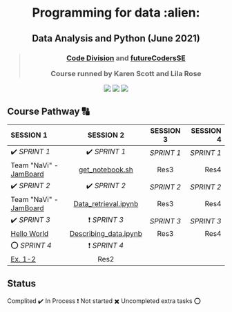 <h1 align="center">Programming for data :alien:
</h1>
<h2 align="center">
Data Analysis and Python (June 2021)
</h2>
  
<h3 align="center">
  
> [Code Division](http://codedivision.co.uk "Code Division") 
> and [futureCodersSE](http://futurecoders.org.uk "futureCodersSE")
> 
> Course runned by Karen Scott and Lila Rose

</h3>

<p align="center">
<img src="https://img.shields.io/badge/Current%20Week-3-brightgreen">
<img src="https://img.shields.io/badge/Title-R,%20STATISTICS%20AND%20VISUALISATION-orange">
<img src="https://img.shields.io/badge/Next%20Week-DATA%20ANALYTIC%20SOFTWARE%20AND%20SECURITY-red">
</p>
  
## Course Pathway :capital_abcd:

| SESSION 1  | SESSION 2  | SESSION 3 | SESSION 4 |
| :------------ |:---------------:|:---------------:| -----:|
| :heavy_check_mark: *SPRINT 1* | :heavy_check_mark: *SPRINT 1* | *SPRINT 1* | *SPRINT 1* |
| Team "NaVi" - [JamBoard](https://jamboard.google.com/d/1jeZxbGckfsrLdZv-FocJwHoqDlJn-5JU0SgjH2FPcek/viewer "JamBoard")      | [get_notebook.sh](https://github.com/duntik/programming-for-data/tree/main/Session%202/Sprint%201 "get_notebook.sh")  | Res3 | Res4 |
| :heavy_check_mark: *SPRINT 2*    | :heavy_check_mark: *SPRINT 2* | *SPRINT 2* | *SPRINT 2* |
| Team "NaVi" - [JamBoard](https://jamboard.google.com/d/1jeZxbGckfsrLdZv-FocJwHoqDlJn-5JU0SgjH2FPcek/viewer "JamBoard")   | [Data_retrieval.ipynb](https://github.com/duntik/programming-for-data/tree/main/Session%202/Sprint%201 "Data_retrieval.ipynb") | Res3 | Res4 |
| :heavy_check_mark: *SPRINT 3*     | :heavy_exclamation_mark: *SPRINT 3* | *SPRINT 3* | *SPRINT 3* |
| [Hello World](https://github.com/duntik/programming-for-data/tree/main/Session%201/Sprint%203 "Hello World")  | [Describing_data.ipynb](https://github.com/duntik/programming-for-data/blob/main/Session%202/Sprint%203 "Describing_data.ipynb") | Res3 | Res4 |
| :o: *SPRINT 4*      | :heavy_exclamation_mark: *SPRINT 4* |
| [Ex. 1-2](https://github.com/duntik/programming-for-data/tree/main/Session%201/Sprint%204 "Ex. 1-2") | Res2 |



## Status
Complited :heavy_check_mark:
In Process :heavy_exclamation_mark:
Not started :heavy_multiplication_x:
Uncompleted extra tasks :o:
